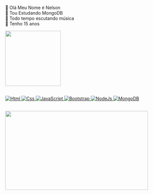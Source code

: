  #
 🍎 Olá Meu Nome é Nelson  
 🥀 Tou Estudando MongoDB   
 🍁 Todo tempo escutando música     
 🍒 Tenho 15 anos   

<div>
  <a href="https://github.com/Nelson-Dominici">
  <img height="175em" src="https://github-readme-stats.vercel.app/api?username=Nelson-Dominici&show_icons=true&theme=rose_pine&include_all_commits=true&count_private=true"/>

<br>
 <br>
 
<div id="top" align="left">
  
![Html]
![Css]
![JavaScript]
![Bootstrap]
![NodeJs]
![MongoDB]

</div>
 
[Bootstrap]: https://img.shields.io/badge/Bootstrap-563D7C?style=for-the-badge&logo=bootstrap&logoColor=white
[Css]: https://img.shields.io/badge/CSS3-1572B6?style=for-the-badge&logo=css3&logoColor=white
[Html]: https://img.shields.io/badge/HTML5-E34F26?style=for-the-badge&logo=html5&logoColor=white
[JavaScript]: https://img.shields.io/badge/JavaScript-323330?style=for-the-badge&logo=javascript&logoColor=F7DF1E
[MongoDB]: https://img.shields.io/badge/MongoDB-4EA94B?style=for-the-badge&logo=mongodb&logoColor=white
[NodeJs]: https://img.shields.io/badge/Node.js-339933?style=for-the-badge&logo=nodedotjs&logoColor=white

 <br>
  
<img src=https://user-images.githubusercontent.com/89428967/147531150-5732665f-c059-4db6-aead-30b52b896389.gif width="450" height="250" />
 
#
